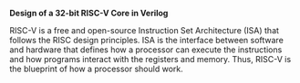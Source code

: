 **Design of a 32-bit RISC-V Core in Verilog**

RISC-V is a free and open-source Instruction Set Architecture (ISA) that follows the RISC design principles. 
ISA is the interface between software and hardware that defines how a processor can execute the instructions and how programs interact with the registers and memory. 
Thus, RISC-V is the blueprint of how a processor should work.
